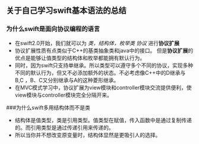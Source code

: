 ## 关于自己学习swift基本语法的总结

### 为什么swift是面向协议编程的语言

* 在swift2.0开始，我们就可以为 _类，结构体，枚举类 协议_ 进行**协议扩展**   
* 协议扩展性质有点类似于C++的基类抽象类和java中的接口。 但是**协议扩展**的优点是能够让值类型的结构体和枚举都能拥有默认行为。
* 同时，因为swift只支持单继承。所以类型可以遵守多个不同的协议，实现多种不同的默认行为，但又不必添加额外的状态。不必考虑像C++中的D继承与B,C  ，B、C又分别继承与A的这种菱形继承。
* 在MVC模式学习中，协议扩展为view模块和controller模块交流提供便利，使view模块与controller模块完全分隔开来。



###为什么swift多用结构体而不是类

* 结构体是值类型，类是引用类型。值类型在赋值，传入函数中是通过复制传递的。而引用类型是通过传递引用来传递的。
* 所以当你并不想改变原变量时，结构体显然是更吸引人的选择。





